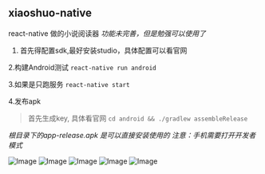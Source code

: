 ## xiaoshuo-native
react-native 做的小说阅读器
*功能未完善，但是勉强可以使用了*

1. 首先得配置sdk,最好安装studio，具体配置可以看官网

2.构建Android测试
```react-native run android```

3.如果是只跑服务
```react-native start```

4.发布apk
> 首先生成key, 具体看官网
```cd android && ./gradlew assembleRelease```

*根目录下的app-release.apk 是可以直接安装使用的*
*注意：手机需要打开开发者模式*

![Image](/imgs/app1.png)
![Image](/imgs/app2.png)
![Image](/imgs/app3.png)
![Image](/imgs/app4.png)
![Image](/imgs/app5.png)
